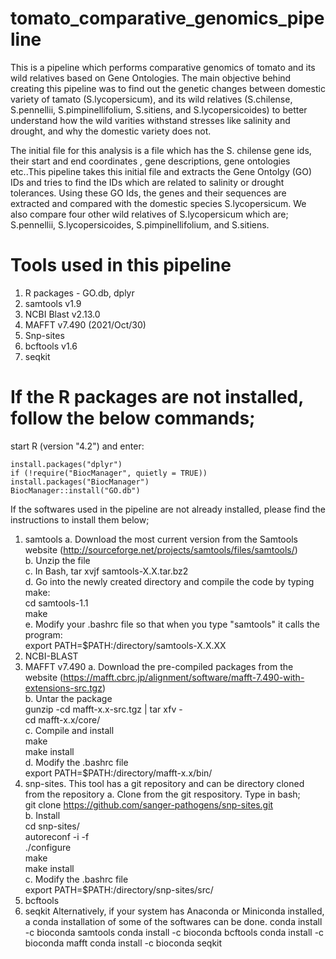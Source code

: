# tomato_comparative_genomics_pipeline
This is a pipeline which performs comparative genomics of tomato and its wild relatives based on Gene Ontologies.
The main objective behind creating this pipeline was to find out the genetic changes between domestic variety of tamato (S.lycopersicum), and its wild relatives (S.chilense, S.pennellii, S.pimpinellifolium, S.sitiens, and S.lycopersicoides) to better understand how the wild varities withstand stresses like salinity and drought, and why the domestic variety does not.

The initial file for this analysis is a file which has the S. chilense gene ids, their start and end coordinates , gene descriptions, gene ontologies etc..This pipeline takes this initial file and extracts the Gene Ontolgy (GO) IDs and tries to find the IDs which are related to salinity or drought tolerances. Using these GO Ids, the genes and their sequences are extracted and compared with the domestic species S.lycopersicum. We also compare four other wild relatives of S.lycopersicum which are; S.pennellii, S.lycopersicoides, S.pimpinellifolium, and S.sitiens. 

# Tools used in this pipeline
1. R packages - GO.db, dplyr
2. samtools v1.9
3. NCBI Blast v2.13.0
4. MAFFT v7.490 (2021/Oct/30)
5. Snp-sites
6. bcftools v1.6 
7. seqkit

# If the R packages are not installed, follow the below commands;
start R (version "4.2") and enter:

    install.packages("dplyr")
    if (!require("BiocManager", quietly = TRUE))
    install.packages("BiocManager")
    BiocManager::install("GO.db")

If the softwares used in the pipeline are not already installed, please find the  instructions to install them below;
1. samtools
    a. Download the most current version from the Samtools website (http://sourceforge.net/projects/samtools/files/samtools/)  
    b. Unzip the file  
    c. In Bash,
        tar xvjf samtools-X.X.tar.bz2       
    d. Go into the newly created directory and compile the code by typing make:  
        cd samtools-1.1     
        make     
    e. Modify your .bashrc file so that when you type "samtools" it calls the program:  
        export PATH=$PATH:/directory/samtools-X.X.XX 
2. NCBI-BLAST
3. MAFFT v7.490
    a. Download the pre-compiled packages from the website (https://mafft.cbrc.jp/alignment/software/mafft-7.490-with-extensions-src.tgz)  
    b. Untar the package  
        gunzip -cd mafft-x.x-src.tgz | tar xfv -      
        cd mafft-x.x/core/      
    c. Compile and install  
        make       
        make install      
    d. Modify the .bashrc file  
        export PATH=$PATH:/directory/mafft-x.x/bin/      
4. snp-sites. This tool has a git repository and can be directory cloned from the repository
    a. Clone from the git respository. Type in bash;  
        git clone https://github.com/sanger-pathogens/snp-sites.git      
    b. Install  
        cd snp-sites/      
        autoreconf -i -f      
        ./configure      
        make      
        make install      
    c. Modify the .bashrc file  
        export PATH=$PATH:/directory/snp-sites/src/      
5. bcftools
6. seqkit
Alternatively, if your system has Anaconda or Miniconda installed, a conda installation of some of the softwares can be done. 
    conda install -c bioconda samtools
    conda install -c bioconda bcftools
    conda install -c bioconda mafft
    conda install -c bioconda seqkit
